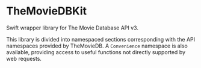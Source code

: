 # TheMovieDBKit

Swift wrapper library for The Movie Database API v3.

This library is divided into namespaced sections corresponding with the API namespaces provided by TheMovieDB. A `Convenience` namespace is also available, providing access to useful functions not directly supported by web requests.

